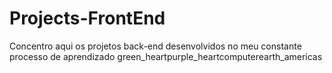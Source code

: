 # Projects-FrontEnd
Concentro aqui os projetos back-end desenvolvidos no meu constante processo de aprendizado green_heartpurple_heartcomputerearth_americas
